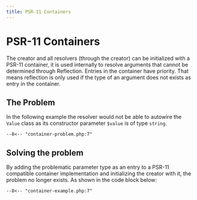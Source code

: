 ```yaml
---
title: PSR-11 Containers
---
```

PSR-11 Containers
=================

The creator and all resolvers (through the creator) can be initialized with
a PSR-11 container, it is used internally to resolve arguments that cannot be
determined through Reflection. Entries in the container have priority. That
means reflection is only used if the type of an argument does not exists as
entry in the container.

## The Problem

In the following example the resolver would not be able to autowire the `Value`
class as its constructor parameter `$value` is of type `string`. 

```
--8<-- "container-problem.php:7"
```

## Solving the problem

By adding the problematic parameter type as an entry to a PSR-11 compatible
container implementation and initializing the creator with it, the problem no
longer exists. As shown in the code block below:


```
--8<-- "container-example.php:7"
```

